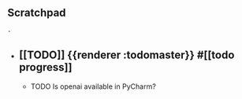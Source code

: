 ## Scratchpad
	-
- ## [[TODO]] {{renderer :todomaster}} #[[todo progress]]
	- TODO Is openai available in PyCharm?